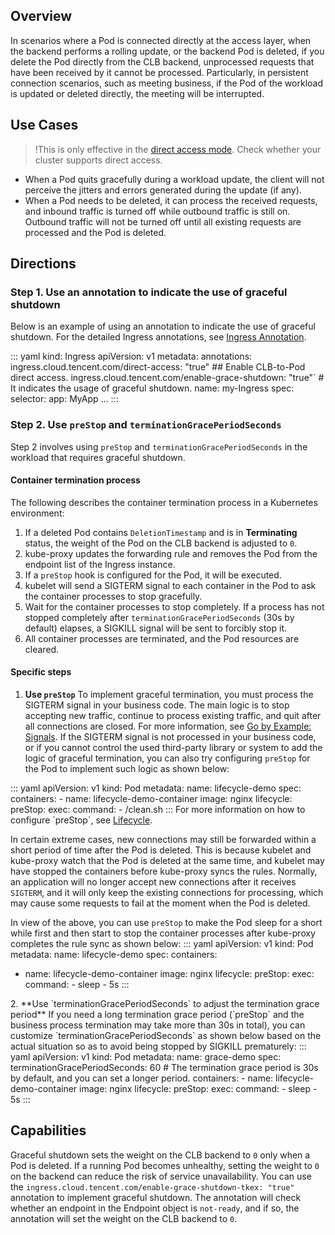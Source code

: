 
## Overview 

In scenarios where a Pod is connected directly at the access layer, when the backend performs a rolling update, or the backend Pod is deleted, if you delete the Pod directly from the CLB backend, unprocessed requests that have been received by it cannot be processed.
Particularly, in persistent connection scenarios, such as meeting business, if the Pod of the workload is updated or deleted directly, the meeting will be interrupted.

## Use Cases
>!This is only effective in the [direct access mode](https://intl.cloud.tencent.com/document/product/457/36837). Check whether your cluster supports direct access.

- When a Pod quits gracefully during a workload update, the client will not perceive the jitters and errors generated during the update (if any).
- When a Pod needs to be deleted, it can process the received requests, and inbound traffic is turned off while outbound traffic is still on. Outbound traffic will not be turned off until all existing requests are processed and the Pod is deleted.




## Directions

### Step 1. Use an annotation to indicate the use of graceful shutdown


Below is an example of using an annotation to indicate the use of graceful shutdown. For the detailed Ingress annotations, see [Ingress Annotation](https://intl.cloud.tencent.com/document/product/457/40675).


<dx-codeblock>
:::  yaml
kind: Ingress
apiVersion: v1
metadata: 
  annotations: 
    ingress.cloud.tencent.com/direct-access: "true" ## Enable CLB-to-Pod direct access.
    ingress.cloud.tencent.com/enable-grace-shutdown: "true"` # It indicates the usage of graceful shutdown.
  name: my-Ingress
spec: 
  selector: 
    app: MyApp
...
:::
</dx-codeblock>


### Step 2. Use `preStop` and `terminationGracePeriodSeconds`

Step 2 involves using `preStop` and `terminationGracePeriodSeconds` in the workload that requires graceful shutdown.


#### Container termination process


The following describes the container termination process in a Kubernetes environment:

1. If a deleted Pod contains `DeletionTimestamp` and is in **Terminating** status, the weight of the Pod on the CLB backend is adjusted to `0`.
2. kube-proxy updates the forwarding rule and removes the Pod from the endpoint list of the Ingress instance.
3. If a `preStop` hook is configured for the Pod, it will be executed.
4. kubelet will send a SIGTERM signal to each container in the Pod to ask the container processes to stop gracefully.
5. Wait for the container processes to stop completely. If a process has not stopped completely after `terminationGracePeriodSeconds` (30s by default) elapses, a SIGKILL signal will be sent to forcibly stop it.
6. All container processes are terminated, and the Pod resources are cleared.


#### Specific steps

1. **Use `preStop`**
To implement graceful termination, you must process the SIGTERM signal in your business code. The main logic is to stop accepting new traffic, continue to process existing traffic, and quit after all connections are closed. For more information, see [Go by Example: Signals](https://gobyexample.com/signals).
If the SIGTERM signal is not processed in your business code, or if you cannot control the used third-party library or system to add the logic of graceful termination, you can also try configuring `preStop` for the Pod to implement such logic as shown below:
<dx-codeblock>
:::  yaml
apiVersion: v1
kind: Pod
metadata: 
  name: lifecycle-demo
spec: 
  containers: 
  - name: lifecycle-demo-container
    image: nginx
    lifecycle: 
      preStop: 
        exec: 
          command: 
          - /clean.sh
:::
</dx-codeblock>
For more information on how to configure `preStop`, see <a href="https://kubernetes.io/docs/reference/kubernetes-api/workload-resources/pod-v1/#lifecycle-1">Lifecycle</a>.

 In certain extreme cases, new connections may still be forwarded within a short period of time after the Pod is deleted. This is because kubelet and kube-proxy watch that the Pod is deleted at the same time, and kubelet may have stopped the containers before kube-proxy syncs the rules. Normally, an application will no longer accept new connections after it receives `SIGTERM`, and it will only keep the existing connections for processing, which may cause some requests to fail at the moment when the Pod is deleted.

 In view of the above, you can use `preStop` to make the Pod sleep for a short while first and then start to stop the container processes after kube-proxy completes the rule sync as shown below:
<dx-codeblock>
:::  yaml
apiVersion: v1
kind: Pod 
metadata: 
  name: lifecycle-demo
spec: 
  containers: 
  - name: lifecycle-demo-container
    image: nginx 
    lifecycle: 
      preStop: 
        exec: 
          command: 
          - sleep
          - 5s
:::
</dx-codeblock>
2. **Use `terminationGracePeriodSeconds` to adjust the termination grace period**
If you need a long termination grace period (`preStop` and the business process termination may take more than 30s in total), you can customize `terminationGracePeriodSeconds` as shown below based on the actual situation so as to avoid being stopped by SIGKILL prematurely:
<dx-codeblock>
:::  yaml
apiVersion: v1
kind: Pod
metadata: 
  name: grace-demo
spec: 
  terminationGracePeriodSeconds: 60 # The termination grace period is 30s by default, and you can set a longer period.
  containers: 
  - name: lifecycle-demo-container
    image: nginx
    lifecycle: 
      preStop: 
        exec: 
          command: 
          - sleep
          - 5s
:::
</dx-codeblock>

## Capabilities

Graceful shutdown sets the weight on the CLB backend to `0` only when a Pod is deleted. If a running Pod becomes unhealthy, setting the weight to `0` on the backend can reduce the risk of service unavailability.
You can use the `ingress.cloud.tencent.com/enable-grace-shutdown-tkex: "true"` annotation to implement graceful shutdown.
The annotation will check whether an endpoint in the Endpoint object is `not-ready`, and if so, the annotation will set the weight on the CLB backend to `0`.

